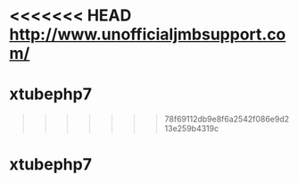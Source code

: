 <<<<<<< HEAD
http://www.unofficialjmbsupport.com/
=======
# xtubephp7
>>>>>>> 78f69112db9e8f6a2542f086e9d213e259b4319c
# xtubephp7
